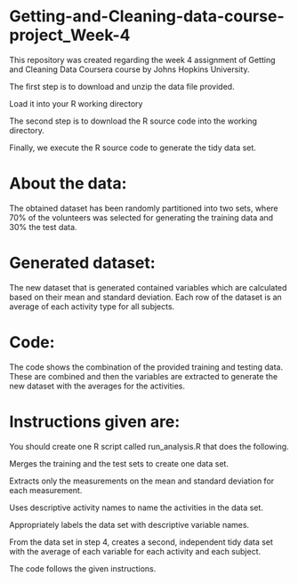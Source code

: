 # Getting-and-Cleaning-data-course-project_Week-4
This repository was created regarding the week 4 assignment of Getting and Cleaning Data Coursera course by Johns Hopkins University.

The first step is to download and unzip the data file provided.

Load it into your R working directory

The second step is to download the R source code into the working directory.

Finally, we execute the R source code to generate the tidy data set.

# About the data:
The obtained dataset has been randomly partitioned into two sets, where 70% of the volunteers was selected for generating the training data and 30% the test data.

# Generated dataset:
The new dataset that is generated contained variables which are calculated based on their mean and standard deviation. Each row of the dataset is an average of each activity type for all subjects.

# Code:
The code shows the combination of the provided training and testing data. These are combined and then the variables are extracted to generate the new dataset with the averages for the activities.

# Instructions given are:

You should create one R script called run_analysis.R that does the following. 

Merges the training and the test sets to create one data set.

Extracts only the measurements on the mean and standard deviation for each measurement. 

Uses descriptive activity names to name the activities in the data set.

Appropriately labels the data set with descriptive variable names. 

From the data set in step 4, creates a second, independent tidy data set with the average of each variable for each activity and each subject.

The code follows the given instructions.
